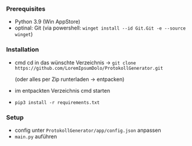 ### Prerequisites

* Python 3.9 (Win AppStore)
* optinal: Git (via powershell:  `winget install --id Git.Git -e --source winget`)

### Installation

* cmd cd in das wünschte Verzeichnis -> `git clone https://github.com/LoremIpsumDolo/ProtokollGenerator.git`

    (oder alles per Zip runterladen -> entpacken)


* im entpackten Verzeichnis cmd starten 
* `pip3 install -r requirements.txt`


 ### Setup
 
 * config unter `ProtokollGenerator/app/config.json` anpassen
 * `main.py` auführen
